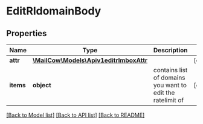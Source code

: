 # EditRldomainBody

## Properties
Name | Type | Description | Notes
------------ | ------------- | ------------- | -------------
**attr** | [**\MailCow\Models\Apiv1editrlmboxAttr**](Apiv1editrlmboxAttr.md) |  | [optional] 
**items** | **object** | contains list of domains you want to edit the ratelimit of | [optional] 

[[Back to Model list]](../../README.md#documentation-for-models) [[Back to API list]](../../README.md#documentation-for-api-endpoints) [[Back to README]](../../README.md)

